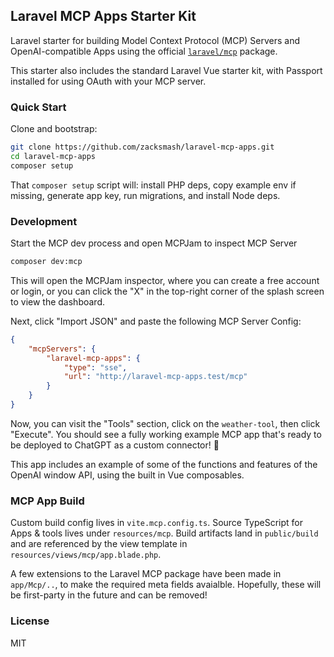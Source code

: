 ## Laravel MCP Apps Starter Kit

Laravel starter for building Model Context Protocol (MCP) Servers and OpenAI-compatible Apps using the official [`laravel/mcp`](https://github.com/laravel/mcp) package.

This starter also includes the standard Laravel Vue starter kit, with Passport installed for using OAuth with your MCP server.

### Quick Start

Clone and bootstrap:

```bash
git clone https://github.com/zacksmash/laravel-mcp-apps.git
cd laravel-mcp-apps
composer setup
```

That `composer setup` script will: install PHP deps, copy example env if missing, generate app key, run migrations, and install Node deps.

### Development

Start the MCP dev process and open MCPJam to inspect MCP Server

```bash
composer dev:mcp
```

This will open the MCPJam inspector, where you can create a free account or login, or you can click the "X" in the top-right corner of the splash screen to view the dashboard.

Next, click "Import JSON" and paste the following MCP Server Config:

```json
{
    "mcpServers": {
        "laravel-mcp-apps": {
            "type": "sse",
            "url": "http://laravel-mcp-apps.test/mcp"
        }
    }
}
```

Now, you can visit the "Tools" section, click on the `weather-tool`, then click "Execute". You should see a fully working example MCP app that's ready to be deployed to ChatGPT as a custom connector! 🎉

This app includes an example of some of the functions and features of the OpenAI window API, using the built in Vue composables.

### MCP App Build

Custom build config lives in `vite.mcp.config.ts`. Source TypeScript for Apps & tools lives under `resources/mcp`. Build artifacts land in `public/build` and are referenced by the view template in `resources/views/mcp/app.blade.php`.

A few extensions to the Laravel MCP package have been made in `app/Mcp/..`, to make the required meta fields avaialble. Hopefully, these will be first-party in the future and can be removed!

### License

MIT
